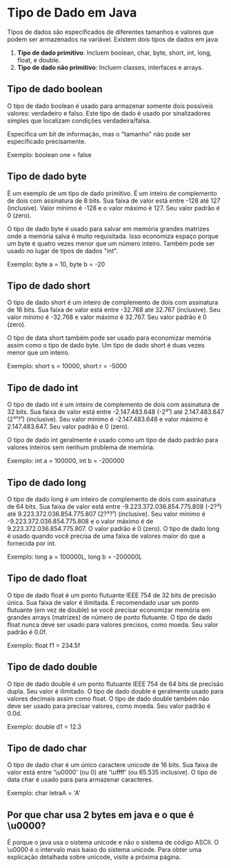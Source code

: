 # Tipo de Dado em Java
Tipos de dados são especificados de diferentes tamanhos e valores que podem ser armazenados na variável. Existem dois tipos de dados em java:

1. **Tipo de dado primitivo**: Incluem boolean, char, byte, short, int, long, float, e double.
2. **Tipo de dado não primitivo**: Incluem classes, interfaces e arrays.

## Tipo de dado boolean
O tipo de dado boolean é usado para armazenar somente dois possíveis valores: verdadeiro e falso. Este tipo de dado é usado por sinalizadores simples que localizam condições verdadeira/falsa.

Especifica um bit de informação, mas o "tamanho" não pode ser especificado precisamente.

Exemplo: boolean one = false

## Tipo de dado byte
É um exemplo de um tipo de dado primitivo. É um inteiro de complemento de dois com assinatura de 8 bits. Sua faixa de valor está entre -128 até 127 (inclusive). Valor mínimo é -128 e o valor máximo é 127. Seu valor padrão é 0 (zero).

O tipo de dado byte é usado para salvar em memória grandes matrizes onde a memória salva é muito requisitada. Isso economiza espaço porque um byte é quatro vezes menor que um número inteiro. Também pode ser usado no lugar de tipos de dados "int".

Exemplo: byte a = 10, byte b = -20

## Tipo de dado short
O tipo de dado short é um inteiro de complemento de dois com assinatura de 16 bits. Sua faixa de valor está entre -32.768 até 32.767 (inclusive). Seu valor mínimo é -32.768 e valor máximo é 32.767. Seu valor padrão é 0 (zero).

O tipo de data short também pode ser usado para economizar memória assim como o tipo de dado byte. Um tipo de dado short é duas vezes menor que um inteiro.

Exemplo: short s = 10000, short r = -5000

## Tipo de dado int
O tipo de dado int é um inteiro de complemento de dois com assinatura de 32 bits. Sua faixa de valor está entre -2.147.483.648 (-2³¹) até 2.147.483.647 (2³¹?¹) (inclusive). Seu valor mínimo é -2.147.483.648 e valor máximo é 2.147.483.647. Seu valor padrão é 0 (zero).

O tipo de dado int geralmente é usado como um tipo de dado padrão para valores inteiros sem nenhum problema de memória.

Exemplo: int a  = 100000, int b = -200000

## Tipo de dado long
O tipo de dado long é um inteiro de complemento de dois com assinatura de 64 bits. Sua faixa de valor está entre -9.223.372.036.854.775.808 (-2?³) até 9.223.372.036.854.775.807 (2?³?¹) (inclusive). Seu valor mínimo é -9.223.372.036.854.775.808 e o valor máximo é de 9.223.372.036.854.775.807. O valor padrão é 0 (zero). O tipo de dado long é usado quando você precisa de uma faixa de valores maior do que a fornecida por int.

Exemplo: long a = 100000L, long b = -200000L

## Tipo de dado float
O tipo de dado float é um ponto flutuante IEEE 754 de 32 bits de precisão única. Sua faixa de valor é ilimitada. É recomendado usar um ponto flutuante (em vez de double) se você precisar economizar memória em grandes arrays (matrizes) de número de ponto flutuante. O tipo de dado float nunca deve ser usado para valores precisos, como moeda. Seu valor padrão é 0.0f.

Exemplo: float f1 = 234.5f

## Tipo de dado double
O tipo de dado double é um ponto flutuante IEEE 754 de 64 bits de precisão dupla. Seu valor é ilimitado. O tipo de dado double é geralmente usado para valores decimais assim como float. O tipo de dado double também não deve ser usado para precisar valores, como moeda. Seu valor padrão é 0.0d.

Exemplo: double d1 = 12.3

## Tipo de dado char
O tipo de dado char é um único caractere unicode de 16 bits. Sua faixa de valor está entre '\u0000' (ou 0) até '\uffff' (ou 65.535 inclusive). O tipo de data char é usado para para armazenar caracteres.

Exemplo: char letraA = 'A'

## Por que char usa 2 bytes em java e o que é \u0000?
É porque o java usa o sistema unicode e não o sistema de código ASCII. O \u0000 é o intervalo mais baixo do sistema unicode. Para obter uma explicação detalhada sobre unicode, visite a próxima página.
